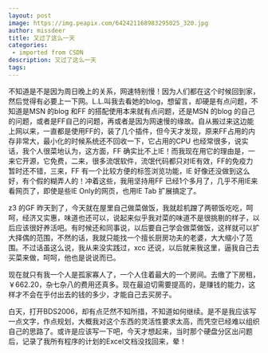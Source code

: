 ```yaml
---
layout: post
image: https://img.peapix.com/642421168983295025_320.jpg
author: missdeer
title: 又过了这么一天
categories: 
 - imported from CSDN
description: 又过了这么一天
tags: 
---
```


不知道是不是因为周日晚上的关系，网速特别慢！因为人们都在这个时候回到家，然后觉得有必要上一下网。L.L.叫我去看她的blog，想留言，却硬是有点问题，不知道是MSN 的blog 和FF 的搭配使用本来就有点问题，还是MSN 的blog 的自己的问题，或者是FF自己的问题，再或者是因为网速慢的缘故。自从搬过来这边能上网以来，一直都是使用FF的，装了几个插件，但今天才发现，原来FF占用的内存非常大，最小化的时候系统还不回收一下，它占用的CPU 也经常很多，说实话，我个人很菜地认为，这方面，FF 确实比不上IE！而我现在用它的理由是，一来它开源，它免费，二来，很多流氓软件，流氓代码都只对IE有效，FF的免疫力暂时还不错，三来，FF 有一个比较方便的标签浏览功能，IE 好像还没做到这么好，有个假的糊弄人的！冲着这些，我用坚持用FF 已经1个多月了，几乎不用IE来看网页了，即使是些IE Only的网页，也用IE Tab 扩展搞定了。

z3 的GF 昨天到了，今天就在屋里自己做菜做饭，我就趁机蹭了两顿饭吃吃，呵呵，经济又实惠，味道也还可以，说起来似乎我对菜的味道不是很挑剔的样子，以后应该很好养活吧。有时候还和同事说，以后要自己学会做菜做饭，这样就可以扩大择偶的范围，不然的话，我就只能找一个擅长厨房功夫的老婆，大大缩小了范围。不过话虽这么说，我从来没实践过，xcc 还说，以后就来我这里，逼我自己去买菜来做，呵呵，他也是说说而已。

现在就只有我一个人是孤家寡人了，一个人住着最大的一个房间。去缴了下房租，￥662.20，杂七杂八的费用还真多。现在最迫切需要提高的，是赚钱的能力，这样才不会在乎付出去的钱的多少，才能自己去买房子。

白天，打开BDS2006，却有点茫然不知所措，不知道如何继续。是不是我应该写一点文字，作点规划，大概我对这个东西的灵活性要求太高，而凭空已经难以组织自己的思路了。或许是应该写一下吧，今天才想起来，当时那个硬盘分区出问题后，记录了我所有程序的计划的Excel文档没找回来，晕！
